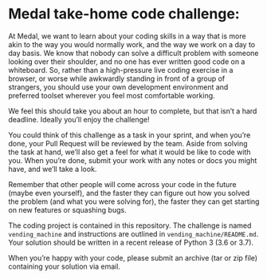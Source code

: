# Medal take-home code challenge:

At Medal, we want to learn about your coding skills in a way that is more akin to the way you would normally work, and the way we work on a day to day basis. We know that nobody can solve a difficult problem with someone looking over their shoulder, and no one has ever written good code on a whiteboard. So, rather than a high-pressure live coding exercise in a browser, or worse while awkwardly standing in front of a group of strangers, you should use your own development environment and preferred toolset wherever you feel most comfortable working.

We feel this should take you about an hour to complete, but that isn’t a hard deadline. Ideally you’ll enjoy the challenge!

You could think of this challenge as a task in your sprint, and when you’re done, your Pull Request will be reviewed by the team. Aside from solving the task at hand, we’ll also get a feel for what it would be like to code with you. When you’re done, submit your work with any notes or docs you might have, and we’ll take a look.

Remember that other people will come across your code in the future (maybe even yourself), and the faster they can figure out how you solved the problem (and what you were solving for), the faster they can get starting on new features or squashing bugs.

The coding project is contained in this repository. The challenge is named `vending_machine` and instructions are outlined in `vending_machine/README.md`. Your solution should be written in a recent release of Python 3 (3.6 or 3.7).

When you’re happy with your code, please submit an archive (tar or zip file) containing your solution via email.
